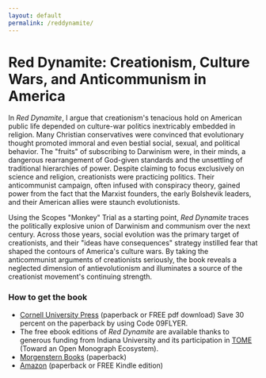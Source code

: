 ```yaml
---
layout: default
permalink: /reddynamite/
---
```


# Red Dynamite: Creationism, Culture Wars, and Anticommunism in America 

In *Red Dynamite*, I argue that creationism's tenacious hold on American public life depended on culture-war politics inextricably embedded in religion. Many Christian conservatives were convinced that evolutionary thought promoted immoral and even bestial social, sexual, and political behavior. The "fruits" of subscribing to Darwinism were, in their minds, a dangerous rearrangement of God-given standards and the unsettling of traditional hierarchies of power. Despite claiming to focus exclusively on science and religion, creationists were practicing politics. Their anticommunist campaign, often infused with conspiracy theory, gained power from the fact that the Marxist founders, the early Bolshevik leaders, and their American allies were staunch evolutionists. 
  
Using the Scopes "Monkey" Trial as a starting point, *Red Dynamite* traces the politically explosive union of Darwinism and communism over the next century. Across those years, social evolution was the primary target of creationists, and their "ideas have consequences" strategy instilled fear that shaped the contours of America's culture wars. By taking the anticommunist arguments of creationists seriously, the book reveals a neglected dimension of antievolutionism and illuminates a source of the creationist movement's continuing strength.

### How to get the book

- [Cornell University Press](https://www.cornellpress.cornell.edu/book/9781501759291/red-dynamite/#bookTabs=1Thanks) (paperback or FREE pdf download) Save 30 percent on the paperback by using Code 09FLYER.
- The free ebook editions of *Red Dynamite* are available thanks to generous funding from Indiana University and its participation in [TOME](https://www.openmonographs.org/) (Toward an Open Monograph Ecosystem).
- [Morgenstern Books](https://bookshop.org/books/red-dynamite-creationism-culture-wars-and-anticommunism-in-america/9781501759291) (paperback)
- [Amazon](https://www.amazon.com/Red-Dynamite-Creationism-Anticommunism-America-ebook/dp/B08YP5STF8/ref=sr_1_1?dchild=1&keywords=red+dynamite&qid=1629303176&sr=8-1) (paperback or FREE Kindle edition)
